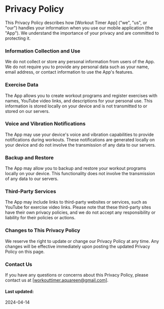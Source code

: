 # Privacy Policy
This Privacy Policy describes how [Workout Timer App] ("we", "us", or "our") handles your information when you use our mobile application (the "App"). We understand the importance of your privacy and are committed to protecting it.

### Information Collection and Use
We do not collect or store any personal information from users of the App. We do not require you to provide any personal data such as your name, email address, or contact information to use the App's features.

### Exercise Data
The App allows you to create workout programs and register exercises with names, YouTube video links, and descriptions for your personal use. This information is stored locally on your device and is not transmitted to or stored on our servers.

### Voice and Vibration Notifications
The App may use your device's voice and vibration capabilities to provide notifications during workouts. These notifications are generated locally on your device and do not involve the transmission of any data to our servers.

### Backup and Restore
The App may allow you to backup and restore your workout programs locally on your device. This functionality does not involve the transmission of any data to our servers.

### Third-Party Services
The App may include links to third-party websites or services, such as YouTube for exercise video links. Please note that these third-party sites have their own privacy policies, and we do not accept any responsibility or liability for their policies or actions.

### Changes to This Privacy Policy
We reserve the right to update or change our Privacy Policy at any time. Any changes will be effective immediately upon posting the updated Privacy Policy on this page.

### Contact Us
If you have any questions or concerns about this Privacy Policy, please contact us at [workouttimer.aquareen@gmail.com].
#### Last updated: 
 2024-04-14
